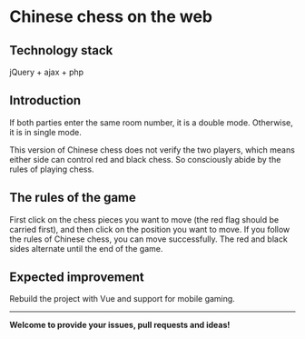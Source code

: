 # Chinese chess on the web  

## Technology stack
jQuery + ajax + php

## Introduction
If both parties enter the same room number, it is a double mode. Otherwise, it is in single mode.

This version of Chinese chess does not verify the two players, which means either side can control red and black chess. So consciously abide by the rules of playing chess.   

## The rules of the game
First click on the chess pieces you want to move (the red flag should be carried first), and then click on the position you want to move. If you follow the rules of Chinese chess, you can move successfully. The red and black sides alternate until the end of the game.

## Expected improvement
Rebuild the project with Vue and support for mobile gaming.

---

**Welcome to provide your issues, pull requests and ideas!**

